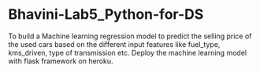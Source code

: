 # Bhavini-Lab5_Python-for-DS
To build a Machine learning regression model to predict the selling price of the used cars based on the different input features like fuel_type, kms_driven, type of transmission etc.
Deploy the machine learning model with flask framework on heroku.

